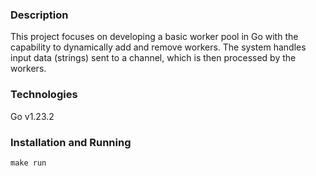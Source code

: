 ### Description
This project focuses on developing a basic worker pool in Go with the capability to dynamically add and remove workers. The system handles input data (strings) sent to a channel, which is then processed by the workers.

### Technologies
Go v1.23.2

### Installation and Running
`make run`